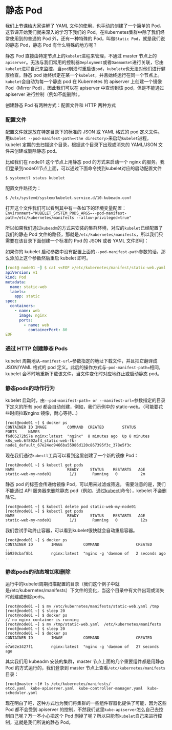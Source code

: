 # 静态 Pod
我们上节课给大家讲解了 YAML 文件的使用，也手动的创建了一个简单的 Pod，这节课开始我们就来深入的学习下我们的 Pod。在Kubernetes集群中除了我们经常使用到的普通的 Pod 外，还有一种特殊的 Pod，叫做`Static Pod`，就是我们说的静态 Pod，静态 Pod 有什么特殊的地方呢？

静态 Pod 直接由特定节点上的`kubelet`进程来管理，不通过 master 节点上的`apiserver`。无法与我们常用的控制器`Deployment`或者`DaemonSet`进行关联，它由`kubelet`进程自己来监控，当`pod`崩溃时重启该`pod`，`kubelete`也无法对他们进行健康检查。静态 pod 始终绑定在某一个`kubelet`，并且始终运行在同一个节点上。
`kubelet`会自动为每一个静态 pod 在 Kubernetes 的 apiserver 上创建一个镜像 Pod（Mirror Pod），因此我们可以在 apiserver 中查询到该 pod，但是不能通过 apiserver 进行控制（例如不能删除）。

创建静态 Pod 有两种方式：配置文件和 HTTP 两种方式

### 配置文件
配置文件就是放在特定目录下的标准的 JSON 或 YAML 格式的 pod 定义文件。用`kubelet --pod-manifest-path=<the directory>`来启动`kubelet`进程，kubelet 定期的去扫描这个目录，根据这个目录下出现或消失的 YAML/JSON 文件来创建或删除静态 pod。

比如我们在 node01 这个节点上用静态 pod 的方式来启动一个 nginx 的服务。我们登录到node01节点上面，可以通过下面命令找到kubelet对应的启动配置文件
```shell
$ systemctl status kubelet
```

配置文件路径为：
```shell
$ /etc/systemd/system/kubelet.service.d/10-kubeadm.conf
```

打开这个文件我们可以看到其中有一条如下的环境变量配置：
`Environment="KUBELET_SYSTEM_PODS_ARGS=--pod-manifest-path=/etc/kubernetes/manifests --allow-privileged=true"`

所以如果我们通过`kubeadm`的方式来安装的集群环境，对应的`kubelet`已经配置了我们的静态 Pod 文件的路径，那就是`/etc/kubernetes/manifests`，所以我们只需要在该目录下面创建一个标准的 Pod 的 JSON 或者 YAML 文件即可：

如果你的 kubelet 启动参数中没有配置上面的`--pod-manifest-path`参数的话，那么添加上这个参数然后重启 kubelet 即可。
```yaml
[root@ node01 ~] $ cat <<EOF >/etc/kubernetes/manifest/static-web.yaml
apiVersion: v1
kind: Pod
metadata:
  name: static-web
  labels:
    app: static
spec:
  containers:
    - name: web
      image: nginx
      ports:
        - name: web
          containerPort: 80
EOF
```

### 通过 HTTP 创建静态 Pods
kubelet 周期地从`–manifest-url=`参数指定的地址下载文件，并且把它翻译成 JSON/YAML 格式的 pod 定义。此后的操作方式与`–pod-manifest-path=`相同，kubelet 会不时地重新下载该文件，当文件变化时对应地终止或启动静态 pod。

### 静态pods的动作行为
kubelet 启动时，由`--pod-manifest-path= or --manifest-url=`参数指定的目录下定义的所有 pod 都会自动创建，例如，我们示例中的 static-web。（可能要花些时间拉取nginx 镜像，耐心等待…）
```shell
[root@node01 ~] $ docker ps
CONTAINER ID IMAGE         COMMAND  CREATED        STATUS         PORTS     NAMES
f6d05272b57e nginx:latest  "nginx"  8 minutes ago  Up 8 minutes             k8s_web.6f802af4_static-web-fk-node1_default_67e24ed9466ba55986d120c867395f3c_378e5f3c
```

现在我们通过`kubectl`工具可以看到这里创建了一个新的镜像 Pod：
```shell
[root@node01 ~] $ kubectl get pods
NAME                       READY     STATUS    RESTARTS   AGE
static-web-my-node01        1/1       Running   0          2m
```

静态 pod 的标签会传递给镜像 Pod，可以用来过滤或筛选。
需要注意的是，我们不能通过 API 服务器来删除静态 pod（例如，通过[kubectl](https://kubernetes.io/docs/user-guide/kubectl/)命令），kebelet 不会删除它。
```shell
[root@node01 ~] $ kubectl delete pod static-web-my-node01
[root@node01 ~] $ kubectl get pods
NAME                       READY     STATUS    RESTARTS   AGE
static-web-my-node01        1/1       Running   0          12s
```

我们尝试手动终止容器，可以看到kubelet很快就会自动重启容器。
```shell
[root@node01 ~] $ docker ps
CONTAINER ID        IMAGE         COMMAND                CREATED       ...
5b920cbaf8b1        nginx:latest  "nginx -g 'daemon of   2 seconds ago ...
```

### 静态pods的动态增加和删除
运行中的kubelet周期扫描配置的目录（我们这个例子中就是/etc/kubernetes/manifests）下文件的变化，当这个目录中有文件出现或消失时创建或删除pods。
```shell
[root@node01 ~] $ mv /etc/kubernetes/manifests/static-web.yaml /tmp
[root@node01 ~] $ sleep 20
[root@node01 ~] $ docker ps
// no nginx container is running
[root@node01 ~] $ mv /tmp/static-web.yaml  /etc/kubernetes/manifests
[root@node01 ~] $ sleep 20
[root@node01 ~] $ docker ps
CONTAINER ID        IMAGE         COMMAND                CREATED           ...
e7a62e3427f1        nginx:latest  "nginx -g 'daemon of   27 seconds ago
```

其实我们用 kubeadm 安装的集群，master 节点上面的几个重要组件都是用静态 Pod 的方式运行的，我们登录到 master 节点上查看`/etc/kubernetes/manifests`目录：
```shell
[root@master ~]# ls /etc/kubernetes/manifests/
etcd.yaml  kube-apiserver.yaml  kube-controller-manager.yaml  kube-scheduler.yaml
```

现在明白了吧，这种方式也为我们将集群的一些组件容器化提供了可能，因为这些 Pod 都不会受到 apiserver 的控制，不然我们这里`kube-apiserver`怎么自己去控制自己呢？万一不小心把这个 Pod 删掉了呢？所以只能有`kubelet`自己来进行控制，这就是我们所说的静态 Pod。



